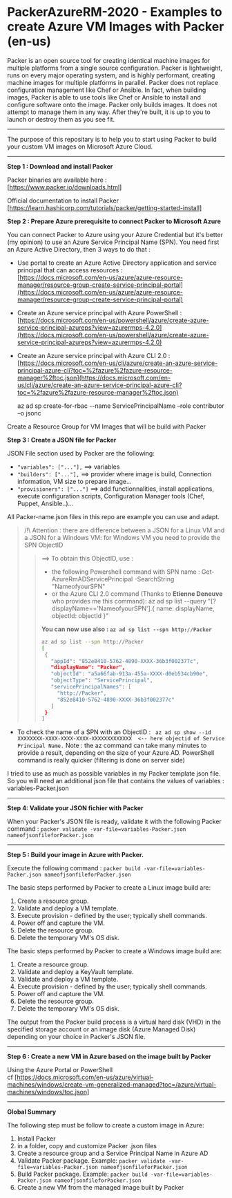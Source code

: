 # PackerAzureRM-2020 - Examples to create Azure VM Images with Packer (en-us) 

Packer is an open source tool for creating identical machine images for multiple platforms from a single source configuration. Packer is lightweight, runs on every major operating system, and is highly performant, creating machine images for multiple platforms in parallel. Packer does not replace configuration management like Chef or Ansible. In fact, when building images, Packer is able to use tools like Chef or Ansible to install and configure software onto the image. Packer only builds images. It does not attempt to manage them in any way. After they're built, it is up to you to launch or destroy them as you see fit.


--------------------------------------------------------------------------------------------------------
The purpose of this repositary is to help you to start using Packer to build your custom VM images on Microsoft Azure Cloud.

--------------------------------------------------------------------------------------------------------

**Step 1 : Download and install Packer**

Packer binaries are available here  : </br>[https://www.packer.io/downloads.html]

Official documentation to install Packer </br> [https://learn.hashicorp.com/tutorials/packer/getting-started-install] 

**Step 2 : Prepare Azure prerequisite to connect Packer to Microsoft Azure**

You can connect Packer to Azure using your Azure Credential but it's better (my opinion) to use an Azure Service Principal Name (SPN).
You need first an Azure Active Directory, then 3 ways to do that : 
- Use portal to create an Azure Active Directory application and service principal that can access resources : </br>[https://docs.microsoft.com/en-us/azure/azure-resource-manager/resource-group-create-service-principal-portal](https://docs.microsoft.com/en-us/azure/azure-resource-manager/resource-group-create-service-principal-portal)
- Create an Azure service principal with Azure PowerShell : </br>
[https://docs.microsoft.com/en-us/powershell/azure/create-azure-service-principal-azureps?view=azurermps-4.2.0](https://docs.microsoft.com/en-us/powershell/azure/create-azure-service-principal-azureps?view=azurermps-4.2.0)
- Create an Azure service principal with Azure CLI 2.0 : </br>[https://docs.microsoft.com/en-us/cli/azure/create-an-azure-service-principal-azure-cli?toc=%2fazure%2fazure-resource-manager%2ftoc.json](https://docs.microsoft.com/en-us/cli/azure/create-an-azure-service-principal-azure-cli?toc=%2fazure%2fazure-resource-manager%2ftoc.json)

     az ad sp create-for-rbac --name ServicePrincipalName –role contributor –o jsonc

Create a Resource Group for VM Images that will be build with Packer

**Step 3 : Create a JSON file for Packer**

JSON File section used by Packer are the following: 
- ``"variables": ["..."],``        ==> variables
- ``"builders": ["..."],``         ==> provider where image is build, Connection information, VM size to prepare image...
- ``"provisioners": ["..."]``      ==> add functionnalities, install applications, execute configuration scripts, Configuration Manager tools (Chef, Puppet, Ansible..)...

All Packer-name.json files in this repo are example you can use and adapt.

>/!\ Attention : there are difference between a JSON for a Linux VM and a JSON for a Windows VM: for Windows VM you need to provide the SPN ObjectID 
>>==> To obtain this ObjectID, use :
>>- the following Powershell command with SPN name : Get-AzureRmADServicePrincipal -SearchString "NameofyourSPN"
>>- or the Azure CLI 2.0 command (Thanks to **Etienne Deneuve** who provides me this command):
>>az ad sp list --query "[?displayName=='NameofyourSPN'].{ name: displayName, objectId: objectId }" <br/>
>>
>> **You can now use also : ``az ad sp list --spn http://Packer``**
>>```Bash
>>az ad sp list --spn http://Packer
>>[
>>  {
>>    "appId": "852e8410-5762-4890-XXXX-36b3f002377c",
>>    "displayName": "Packer",
>>    "objectId": "a5a66fab-913a-455a-XXXX-d0eb534cb90e",
>>    "objectType": "ServicePrincipal",
>>    "servicePrincipalNames": [
>>      "http://Packer",
>>      "852e8410-5762-4890-XXXX-36b3f002377c"
>>    ]
>>  }
>>]
>>```
- To check the name of a SPN with an ObjectID : `` az ad sp show --id XXXXXXXX-XXXX-XXXX-XXXX-XXXXXXXXXXXXX  <-- here objectid of Service Principal Name.`` Note : the az command can take many minutes to provide a result, depending on the size of your Azure AD. PowerShell command is really quicker (filtering is done on server side)

I tried to use as much as possible variables in my Packer template json file. So you will need an additional json file that contains the values of variables : variables-Packer.json

---------------------------------------------------------------------------------------------------------

**Step 4: Validate your JSON fichier with Packer**

When your Packer's JSON file is ready, validate it with the following Packer command : 
``packer validate -var-file=variables-Packer.json nameofjsonfileforPacker.json ``

---------------------------------------------------------------------------------------------------------
**Step 5 : Build your image in Azure with Packer.**

Execute the following command : ``packer build -var-file=variables-Packer.json nameofjsonfileforPacker.json``

The basic steps performed by Packer to create a Linux image build are:
1. Create a resource group.
1. Validate and deploy a VM template.
1. Execute provision - defined by the user; typically shell commands.
1. Power off and capture the VM.
1. Delete the resource group.
1. Delete the temporary VM's OS disk.

The basic steps performed by Packer to create a Windows image build are:
1. Create a resource group.
1. Validate and deploy a KeyVault template.
1. Validate and deploy a VM template.
1. Execute provision - defined by the user; typically shell commands.
1. Power off and capture the VM.
1. Delete the resource group.
1. Delete the temporary VM's OS disk.

The output from the Packer build process is a virtual hard disk (VHD) in the specified storage account or an image disk (Azure Managed Disk) depending on your choice in Packer's JSON file. 

---------------------------------------------------------------------------------------------------------
**Step 6 : Create a new VM in Azure based on the image built by Packer**

Using the Azure Portal or PowerShell  </br> 
cf [https://docs.microsoft.com/en-us/azure/virtual-machines/windows/create-vm-generalized-managed?toc=/azure/virtual-machines/windows/toc.json] 


---------------------------------------------------------------------------------------------------------
**Global Summary** 

The following step must be follow to create a custom image in Azure:
1. Install Packer
1. in a folder, copy and customize Packer .json files
1. Create a resource group and a Service Principal Name in Azure AD
1. Validate Packer package. Example: ``packer validate -var-file=variables-Packer.json nameofjsonfileforPacker.json``
1. Build Packer package. Example: ``packer build -var-file=variables-Packer.json nameofjsonfileforPacker.json``
1. Create a new VM from the managed image built by Packer
